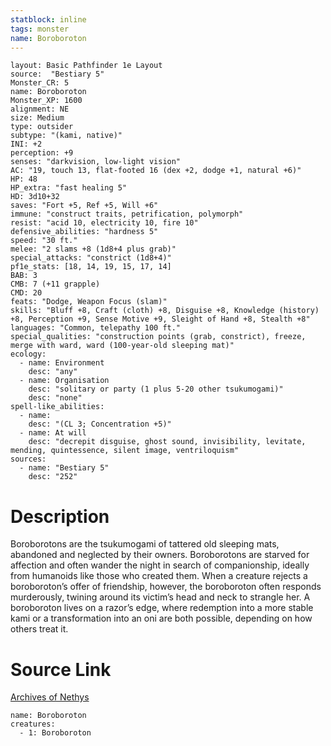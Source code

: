 ```yaml
---
statblock: inline
tags: monster
name: Boroboroton
---
```

```statblock
layout: Basic Pathfinder 1e Layout
source:  "Bestiary 5"
Monster_CR: 5
name: Boroboroton
Monster_XP: 1600
alignment: NE
size: Medium
type: outsider
subtype: "(kami, native)"
INI: +2
perception: +9
senses: "darkvision, low-light vision"
AC: "19, touch 13, flat-footed 16 (dex +2, dodge +1, natural +6)"
HP: 48
HP_extra: "fast healing 5"
HD: 3d10+32
saves: "Fort +5, Ref +5, Will +6"
immune: "construct traits, petrification, polymorph"
resist: "acid 10, electricity 10, fire 10"
defensive_abilities: "hardness 5"
speed: "30 ft."
melee: "2 slams +8 (1d8+4 plus grab)"
special_attacks: "constrict (1d8+4)"
pf1e_stats: [18, 14, 19, 15, 17, 14]
BAB: 3
CMB: 7 (+11 grapple)
CMD: 20
feats: "Dodge, Weapon Focus (slam)"
skills: "Bluff +8, Craft (cloth) +8, Disguise +8, Knowledge (history) +8, Perception +9, Sense Motive +9, Sleight of Hand +8, Stealth +8"
languages: "Common, telepathy 100 ft."
special_qualities: "construction points (grab, constrict), freeze, merge with ward, ward (100-year-old sleeping mat)"
ecology:
  - name: Environment
    desc: "any"
  - name: Organisation
    desc: "solitary or party (1 plus 5-20 other tsukumogami)"
    desc: "none"
spell-like_abilities:
  - name:
    desc: "(CL 3; Concentration +5)"
  - name: At will
    desc: "decrepit disguise, ghost sound, invisibility, levitate, mending, quintessence, silent image, ventriloquism"
sources:
  - name: "Bestiary 5"
    desc: "252"
```
# Description
Boroborotons are the tsukumogami of tattered old sleeping mats, abandoned and neglected by their owners. Boroborotons are starved for affection and often wander the night in search of companionship, ideally from humanoids like those who created them. When a creature rejects a boroboroton’s offer of friendship, however, the boroboroton often responds murderously, twining around its victim’s head and neck to strangle her. A boroboroton lives on a razor’s edge, where redemption into a more stable kami or a transformation into an oni are both possible, depending on how others treat it.
# Source Link
[Archives of Nethys](https://aonprd.com/MonsterDisplay.aspx?ItemName=Boroboroton)
```encounter-table
name: Boroboroton
creatures:
  - 1: Boroboroton
```
